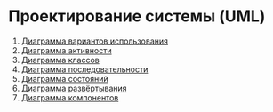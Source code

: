 # Проектирование системы (UML)
1. [Диаграмма вариантов использования](https://github.com/Egor-Ananko-650503/CManager/blob/master/docs/system%20design/usecase/FlowOfEvents.md)
2. [Диаграмма активности](https://github.com/Egor-Ananko-650503/CManager/blob/master/docs/system%20design/activity/ActivityDiagrams.md)
3. [Диаграмма классов](https://github.com/Egor-Ananko-650503/CManager/blob/master/docs/system%20design/class/ClassDiagram.md)
4. [Диаграмма последовательности]()
5. [Диаграмма состояний](https://github.com/Egor-Ananko-650503/CManager/blob/master/docs/system%20design/state/StateDiagrams.md)
6. [Диаграмма развёртывания]()
7. [Диаграмма компонентов]() 
